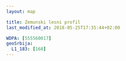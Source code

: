 ```yaml
---
layout: map

title: Zemunski lesni profil
last_modified_at: 2018-05-25T17:35:44+02:00

WDPA: [555560017]
geoSrbija:
  L1_183: [168]
---
```

